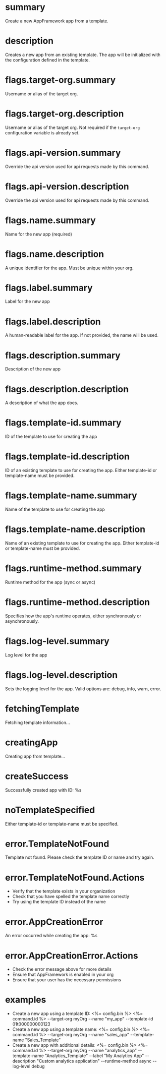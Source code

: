 # summary

Create a new AppFramework app from a template.

# description

Creates a new app from an existing template. The app will be initialized with the configuration defined in the template.

# flags.target-org.summary

Username or alias of the target org.

# flags.target-org.description

Username or alias of the target org. Not required if the `target-org` configuration variable is already set.

# flags.api-version.summary

Override the api version used for api requests made by this command.

# flags.api-version.description

Override the api version used for api requests made by this command.

# flags.name.summary

Name for the new app (required)

# flags.name.description

A unique identifier for the app. Must be unique within your org.

# flags.label.summary

Label for the new app

# flags.label.description

A human-readable label for the app. If not provided, the name will be used.

# flags.description.summary

Description of the new app

# flags.description.description

A description of what the app does.

# flags.template-id.summary

ID of the template to use for creating the app

# flags.template-id.description

ID of an existing template to use for creating the app. Either template-id or template-name must be provided.

# flags.template-name.summary

Name of the template to use for creating the app

# flags.template-name.description

Name of an existing template to use for creating the app. Either template-id or template-name must be provided.

# flags.runtime-method.summary

Runtime method for the app (sync or async)

# flags.runtime-method.description

Specifies how the app's runtime operates, either synchronously or asynchronously.

# flags.log-level.summary

Log level for the app

# flags.log-level.description

Sets the logging level for the app. Valid options are: debug, info, warn, error.

# fetchingTemplate

Fetching template information...

# creatingApp

Creating app from template...

# createSuccess

Successfully created app with ID: %s

# noTemplateSpecified

Either template-id or template-name must be specified.

# error.TemplateNotFound

Template not found. Please check the template ID or name and try again.

# error.TemplateNotFound.Actions

- Verify that the template exists in your organization
- Check that you have spelled the template name correctly
- Try using the template ID instead of the name

# error.AppCreationError

An error occurred while creating the app: %s

# error.AppCreationError.Actions

- Check the error message above for more details
- Ensure that AppFramework is enabled in your org
- Ensure that your user has the necessary permissions

# examples

- Create a new app using a template ID:
  <%= config.bin %> <%= command.id %> --target-org myOrg --name "my_app" --template-id 01t000000000123
- Create a new app using a template name:
  <%= config.bin %> <%= command.id %> --target-org myOrg --name "sales_app" --template-name "Sales_Template"
- Create a new app with additional details:
  <%= config.bin %> <%= command.id %> --target-org myOrg --name "analytics_app" --template-name "Analytics_Template" --label "My Analytics App" --description "Custom analytics application" --runtime-method async --log-level debug
